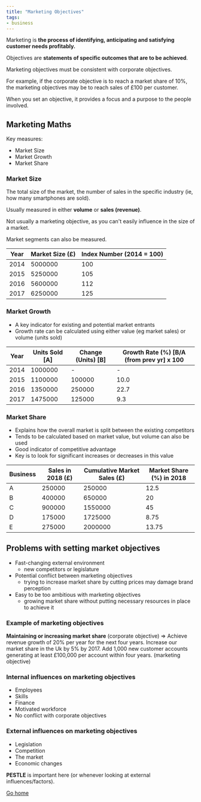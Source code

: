 ```yaml
---
title: "Marketing Objectives"
tags:
- business
---
```


Marketing is **the process of identifying, anticipating and satisfying customer needs profitably.**

Objectives are **statements of specific outcomes that are to be achieved**.

Marketing objectives must be consistent with corporate objectives. 

For example, if the corporate objective is to reach a market share of 10%, the marketing objectives may be to reach sales of £100 per customer.

When you set an objective, it provides a focus and a purpose to the people involved.

## Marketing Maths

Key measures:
- Market Size
- Market Growth
- Market Share

### Market Size

The total size of the market, the number of sales in the specific industry (ie, how many smartphones are sold).

Usually measured in either **volume** or **sales (revenue)**.

Not usually a marketing objective, as you can't easily influence in the size of a market.

Market segments can also be measured.

| Year | Market Size (£) | Index Number (2014 = 100) |
|------|-----------------|---------------------------|
| 2014 | 5000000         | 100                       |
| 2015 | 5250000         | 105                       |
| 2016 | 5600000         | 112                       |
| 2017 | 6250000         | 125                       |


### Market Growth

- A key indicator for existing and potential market entrants
- Growth rate can be calculated using either value (eg market sales) or volume (units sold)

| Year | Units Sold [A] | Change (Units) [B] | Growth Rate (%) [B/A (from prev yr] x 100 |
|------|----------------|--------------------|-------------------------------------------|
| 2014 | 1000000        | -                  | -                                         |
| 2015 | 1100000        | 100000             | 10.0                                        |
| 2016 | 1350000        | 250000             | 22.7                                      |
| 2017 | 1475000        | 125000             | 9.3                                       |


### Market Share

- Explains how the overall market is split between the existing competitors
- Tends to be calculated based on market value, but volume can also be used
- Good indicator of competitive advantage
- Key is to look for significant increases or decreases in this value

| Business | Sales in 2018 (£) | Cumulative Market Sales (£) | Market Share (%) in 2018 |
|----------|-------------------|-----------------------------|--------------------------|
| A        | 250000            | 250000                      | 12.5                     |
| B        | 400000            | 650000                      | 20                       |
| C        | 900000            | 1550000                     | 45                       |
| D        | 175000            | 1725000                     | 8.75                     |
| E        | 275000            | 2000000                     | 13.75                    |

## Problems with setting market objectives

- Fast-changing external environment
	- new competitors or legislature
- Potential conflict between marketing objectives
	- trying to increase market share by cutting prices may damage brand perception
- Easy to be too ambitious with marketing objectives
	- growing market share without putting necessary resources in place to achieve it

### Example of marketing objectives

**Maintaining or increasing market share** (corporate objective) => Achieve revenue growth of 20% per year for the next four years. Increase our market share in the Uk by 5% by 2017. Add 1,000 new customer accounts generating at least £100,000 per account within four years. (marketing objective)


### Internal influences on marketing objectives

- Employees
- Skills
- Finance
- Motivated workforce
- No conflict with corporate objectives

### External influences on marketing objectives

- Legislation
- Competition
- The market
- Economic changes

**PESTLE** is important here (or whenever looking at external influences/factors).



[Go home](/)